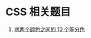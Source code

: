 # CSS 相关题目

1. [求两个颜色之间的 10 个等分色](https://github.com/kaisa911/DailyInterviewQuestion/blob/master/Questions/CSS/求两个颜色之间的10个等分色.md)
